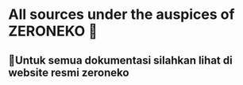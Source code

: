# All sources under the auspices of ZERONEKO 🌱

## 📌Untuk semua dokumentasi silahkan lihat di website resmi zeroneko